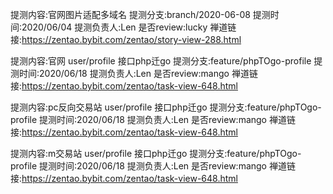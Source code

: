 提测内容:官网图片适配多域名
提测分支:branch/2020-06-08
提测时间:2020/06/04
提测负责人:Len
是否review:lucky
禅道链接:https://zentao.bybit.com/zentao/story-view-288.html

提测内容:官网 user/profile 接口php迁go
提测分支:feature/phpTOgo-profile
提测时间:2020/06/18
提测负责人:Len
是否review:mango
禅道链接:https://zentao.bybit.com/zentao/task-view-648.html

提测内容:pc反向交易站 user/profile 接口php迁go
提测分支:feature/phpTOgo-profile
提测时间:2020/06/18
提测负责人:Len
是否review:mango
禅道链接:https://zentao.bybit.com/zentao/task-view-648.html

提测内容:m交易站 user/profile 接口php迁go
提测分支:feature/phpTOgo-profile
提测时间:2020/06/18
提测负责人:Len
是否review:mango
禅道链接:https://zentao.bybit.com/zentao/task-view-648.html